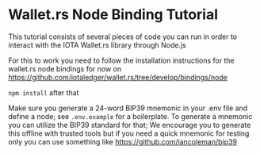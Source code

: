 # Wallet.rs Node Binding Tutorial

This tutorial consists of several pieces of code you can run in order to interact
with the IOTA Wallet.rs library through Node.js

For this to work you need to follow the installation instructions for the wallet.rs
node bindings for now on https://github.com/iotaledger/wallet.rs/tree/develop/bindings/node

`npm install` after that

Make sure you generate a 24-word BIP39 mnemonic in your .env file and define a node; see
`.env.example` for a boilerplate. To generate a mnemonic you can utilize the BIP39 standard
for that; We encourage you to generate this offline with trusted tools but if you need a 
quick mnemonic for testing only you can use something like https://github.com/iancoleman/bip39
